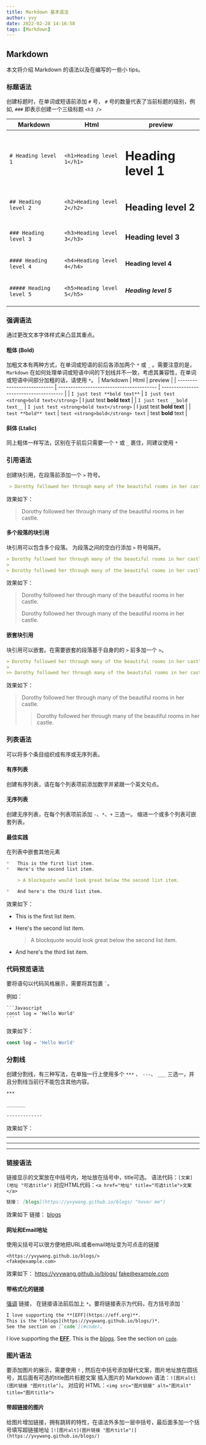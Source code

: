 ```yaml
---
title: Markdown 基本语法
author: yvy
date: 2022-02-28 14:16:58
tags: [Markdown]
---
```


## Markdown

本文将介绍 Markdown 的语法以及在编写的一些小 tips。

### 标题语法

创建标题时，在单词或短语前添加 `#` 号， `#` 号的数量代表了当前标题的级别，例如, `###` 即表示创建一个三级标题 `<h3 />`

| Markdown                | Html                       | preview                  |
| ----------------------- | -------------------------- | ------------------------ |
| `# Heading level 1`     | `<h1>Heading level 1</h1>` | <h1>Heading level 1</h1> |
| `## Heading level 2`    | `<h2>Heading level 2</h2>` | <h2>Heading level 2</h2> |
| `### Heading level 3`   | `<h3>Heading level 3</h3>` | <h3>Heading level 3</h3> |
| `#### Heading level 4`  | `<h4>Heading level 4</h4>` | <h4>Heading level 4</h4> |
| `##### Heading level 5` | `<h5>Heading level 5</h5>` | <h5>Heading level 5</h5> |

### 强调语法

通过更改文本字体样式来凸显其重点。

#### 粗体 (Bold)

加粗文本有两种方式，在单词或短语的前后各添加两个 `*` 或 `_` 。需要注意的是，`Markdown` 在如何处理单词或短语中间的下划线并不一致，考虑其兼容性，在单词或短语中间部分加粗的话，请使用 `*`。
| Markdown                    | Html                                     | preview                                |
| --------------------------- | ---------------------------------------- | -------------------------------------- |
| `I just test **bold text**` | `I just test <strong>bold text</strong>` | I just test <strong>bold text</strong> |
| `I just test __bold text__` | `I just test <strong>bold text</strong>` | I just test <strong>bold text</strong> |
| `test **bold** text`        | `test <strong>bold</strong> text`        | test <strong>bold</strong> text        |

#### 斜体 (Ltalic)

同上粗体一样写法，区别在于前后只需要一个 `*` 或 `_` 裹住，同建议使用 `*`

### 引用语法

创建块引用，在段落前添加一个 `>` 符号。

```markdown
 > Dorothy followed her through many of the beautiful rooms in her castle.
```
效果如下：
> Dorothy followed her through many of the beautiful rooms in her castle.

#### 多个段落的块引用

块引用可以包含多个段落。 为段落之间的空白行添加 `>` 符号隔开。

```markdown
> Dorothy followed her through many of the beautiful rooms in her castle.
>
> Dorothy followed her through many of the beautiful rooms in her castle.
```
效果如下：
> Dorothy followed her through many of the beautiful rooms in her castle.
>
> Dorothy followed her through many of the beautiful rooms in her castle.

#### 嵌套块引用

块引用可以嵌套。在需要嵌套的段落基于自身的的 `>` 前多加一个 `>`。

```markdown
> Dorothy followed her through many of the beautiful rooms in her castle.
>
>> Dorothy followed her through many of the beautiful rooms in her castle.
```
效果如下：
> Dorothy followed her through many of the beautiful rooms in her castle.
>
>> Dorothy followed her through many of the beautiful rooms in her castle.

### 列表语法

可以将多个条目组织成有序或无序列表。

#### 有序列表

创建有序列表，请在每个列表项前添加数字并紧跟一个英文句点。

#### 无序列表

创建无序列表，在每个列表项前添加 `-`、`*`、`+` 三选一。 缩进一个或多个列表可嵌套列表。

#### 最佳实践

在列表中嵌套其他元素

```markdown
*   This is the first list item.
*   Here's the second list item.

    > A blockquote would look great below the second list item.

*   And here's the third list item.
```
效果如下：
*   This is the first list item.
*   Here's the second list item.

    > A blockquote would look great below the second list item.

*   And here's the third list item.

### 代码预览语法

要将语句以代码风格展示，需要将其包裹 `` ` ``。

例如：
````
```Javascript
const log = 'Hello World'
```
````
效果如下：
```Javascript
const log = 'Hello World'
```

### 分割线

创建分割线，有三种写法，在单独一行上使用多个 `***` 、 `---`、 `___` 三选一，并且分割线当前行不能包含其他内容。
```markdown
***

_______

-------------
```
效果如下：

****

______

-----------

### 链接语法

链接显示的文案放在中括号内，地址放在括号中，title可选。
语法代码：`[文案](地址 "可选title")`
对应HTML代码：`<a href="地址" title="可选title">文案</a>`
```markdown
链接： [blogs](https://yvywang.github.io/blogs/ "hover me")
```

效果如下
链接： [blogs](https://yvywang.github.io/blogs/ "hover me")

#### 网址和Email地址

使用尖括号可以很方便地把URL或者email地址变为可点击的链接
```
<https://yvywang.github.io/blogs/>
<fake@example.com>
```
效果如下：
<https://yvywang.github.io/blogs/>
<fake@example.com>

#### 带格式化的链接
[强调]() 链接， 在链接语法前后加上 `*`。要将链接表示为代码，在方括号添加 `` ` ``
```markdown
I love supporting the **[EFF](https://eff.org)**.
This is the *[blogs](https://yvywang.github.io/blogs/)*.
See the section on [`code`](#code).
```
I love supporting the **[EFF](https://eff.org)**.
This is the *[blogs](https://yvywang.github.io/blogs/)*.
See the section on [`code`](#code).

### 图片语法

要添加图片的展示，需要使用 `!` , 然后在中括号添加替代文案，图片地址放在圆括号，其后面有可选的title图片标题文案
插入图片的 Markdown 语法：`![图片alt](图片链接 "图片title")`。
对应的 HTML：`<img src="图片链接" alt="图片alt" title="图片title">`

#### 带超链接的图片

给图片增加链接，拥有跳转的特性，在语法外多加一层中括号，最后面多加一个括号填写超链接地址
`[![图片alt](图片链接 "图片title")](https://yvywang.github.io/blogs/)`
